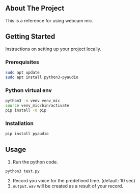 <!-- ABOUT THE PROJECT -->
## About The Project

This is a reference for using webcam mic.


<!-- GETTING STARTED -->
## Getting Started

Instructions on setting up your project locally.

### Prerequisites

  ```sh
  sudo apt update
  sudo apt install python3-pyaudio
  ```

### Python virtual env

  ```sh
  python3 -m venv venv_mic
  source venv_mic/bin/activate
  pip install -U pip
  ```

### Installation

  ```sh
  pip install pyaudio
  ```

<!-- USAGE EXAMPLES -->
## Usage

  1. Run the python code.
  ```sh
  python3 test.py
  ```
  2. Record you voice for the predefined time. (default: 10 sec)
  3. `output.wav` will be created as a result of your record.
